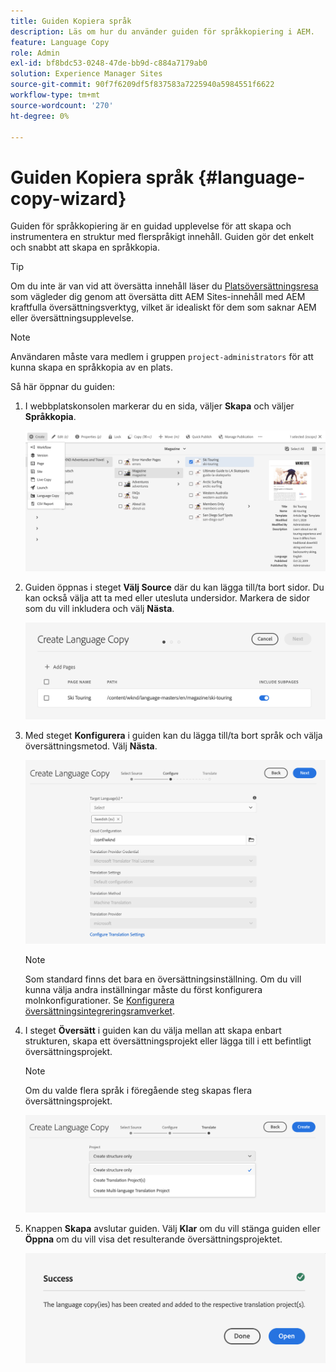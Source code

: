 ```yaml
---
title: Guiden Kopiera språk
description: Läs om hur du använder guiden för språkkopiering i AEM.
feature: Language Copy
role: Admin
exl-id: bf8bdc53-0248-47de-bb9d-c884a7179ab0
solution: Experience Manager Sites
source-git-commit: 90f7f6209df5f837583a7225940a5984551f6622
workflow-type: tm+mt
source-wordcount: '270'
ht-degree: 0%

---
```


# Guiden Kopiera språk {#language-copy-wizard}

Guiden för språkkopiering är en guidad upplevelse för att skapa och instrumentera en struktur med flerspråkigt innehåll. Guiden gör det enkelt och snabbt att skapa en språkkopia.

>[!TIP]
>
>Om du inte är van vid att översätta innehåll läser du [Platsöversättningsresa](/help/journey-sites/translation/overview.md) som vägleder dig genom att översätta ditt AEM Sites-innehåll med AEM kraftfulla översättningsverktyg, vilket är idealiskt för dem som saknar AEM eller översättningsupplevelse.

>[!NOTE]
>
>Användaren måste vara medlem i gruppen `project-administrators` för att kunna skapa en språkkopia av en plats.

Så här öppnar du guiden:

1. I webbplatskonsolen markerar du en sida, väljer **Skapa** och väljer **Språkkopia**.

   ![Skapa språkkopia från guiden](../assets/language-copy-wizard.png)

1. Guiden öppnas i steget **Välj Source** där du kan lägga till/ta bort sidor. Du kan också välja att ta med eller utesluta undersidor. Markera de sidor som du vill inkludera och välj **Nästa**.

   ![Lägga till sidor med guiden](../assets/language-copy-wizard-add-pages.png)

1. Med steget **Konfigurera** i guiden kan du lägga till/ta bort språk och välja översättningsmetod. Välj **Nästa**.

   ![Konfigurera steg i guiden](../assets/language-copy-wizard-configure.png)

   >[!NOTE]
   >
   >Som standard finns det bara en översättningsinställning. Om du vill kunna välja andra inställningar måste du först konfigurera molnkonfigurationer. Se [Konfigurera översättningsintegreringsramverket](integration-framework.md).

1. I steget **Översätt** i guiden kan du välja mellan att skapa enbart strukturen, skapa ett översättningsprojekt eller lägga till i ett befintligt översättningsprojekt.

   >[!NOTE]
   >
   >Om du valde flera språk i föregående steg skapas flera översättningsprojekt.

   ![Översättningssteg i guiden](../assets/language-copy-wizard-translate.png)

1. Knappen **Skapa** avslutar guiden. Välj **Klar** om du vill stänga guiden eller **Öppna** om du vill visa det resulterande översättningsprojektet.

   ![Avsluta guiden](../assets/language-copy-wizard-done.png)

